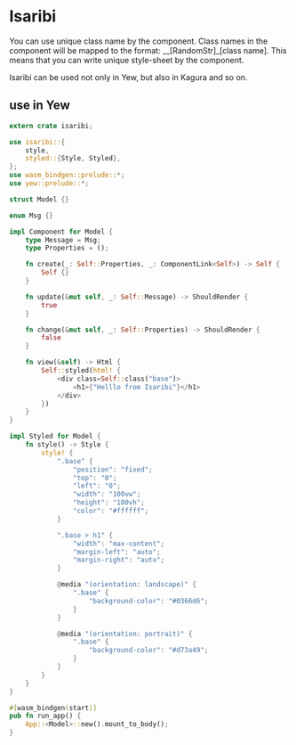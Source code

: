 # Isaribi

You can use unique class name by the component. Class names in the component will be mapped to the format: __\[RandomStr\]_\[class name\]. This means that you can write unique style-sheet by the component.

Isaribi can be used not only in Yew, but also in Kagura and so on.

## use in Yew

```rust
extern crate isaribi;

use isaribi::{
    style,
    styled::{Style, Styled},
};
use wasm_bindgen::prelude::*;
use yew::prelude::*;

struct Model {}

enum Msg {}

impl Component for Model {
    type Message = Msg;
    type Properties = ();

    fn create(_: Self::Properties, _: ComponentLink<Self>) -> Self {
        Self {}
    }

    fn update(&mut self, _: Self::Message) -> ShouldRender {
        true
    }

    fn change(&mut self, _: Self::Properties) -> ShouldRender {
        false
    }

    fn view(&self) -> Html {
        Self::styled(html! {
            <div class=Self::class("base")>
                <h1>{"Helllo from Isaribi"}</h1>
            </div>
        })
    }
}

impl Styled for Model {
    fn style() -> Style {
        style! {
            ".base" {
                "position": "fixed";
                "top": "0";
                "left": "0";
                "width": "100vw";
                "height": "100vh";
                "color": "#ffffff";
            }

            ".base > h1" {
                "width": "max-content";
                "margin-left": "auto";
                "margin-right": "auto";
            }

            @media "(orientation: landscape)" {
                ".base" {
                    "background-color": "#0366d6";
                }
            }

            @media "(orientation: portrait)" {
                ".base" {
                    "background-color": "#d73a49";
                }
            }
        }
    }
}

#[wasm_bindgen(start)]
pub fn run_app() {
    App::<Model>::new().mount_to_body();
}
```
